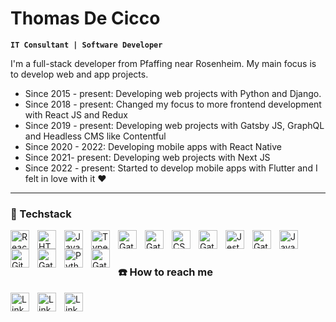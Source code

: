 
# Thomas De Cicco

**`IT Consultant | Software Developer`**

I'm a full-stack developer from Pfaffing near Rosenheim. My main focus is to develop web and app projects.
- Since 2015 - present: Developing web projects with Python and Django.
- Since 2018 - present: Changed my focus to more frontend development with React JS and Redux
- Since 2019 - present: Developing web projects with Gatsby JS, GraphQL and Headless CMS like Contentful
- Since 2020 - 2022: Developing mobile apps with React Native
- Since 2021- present: Developing web projects with Next JS 
- Since 2022 - present: Started to develop mobile apps with Flutter and I felt in love with it ❤️

---

### 🧰  Techstack

<picture><img align="left" alt="React" width="30px" style="padding-right:10px;" src="https://cdn.jsdelivr.net/gh/devicons/devicon/icons/react/react-original.svg" /></picture>

<picture><img align="left" alt="HTML" width="30px" style="padding-right:10px;" src="https://cdn.jsdelivr.net/gh/devicons/devicon/icons/html5/html5-plain.svg" /></picture>
<picture><img align="left" alt="JavaScript" width="30px" style="padding-right:10px;" src="https://cdn.jsdelivr.net/gh/devicons/devicon/icons/javascript/javascript-plain.svg" /></picture>
<picture><img align="left" alt="TypeScript" width="30px" style="padding-right:10px;" src="https://cdn.jsdelivr.net/gh/devicons/devicon/icons/typescript/typescript-plain.svg" /></picture>

<picture><img align="left" alt="Gatsby" width="30px" style="padding-right:10px;" src="https://cdn.jsdelivr.net/gh/devicons/devicon@latest/icons/gatsby/gatsby-original.svg" /></picture>
<picture><img align="left" alt="Gatsby" width="30px" style="padding-right:10px;"  src="https://cdn.jsdelivr.net/gh/devicons/devicon@latest/icons/nextjs/nextjs-original.svg" /></picture>
          

<picture><img align="left" alt="CSS" width="30px" style="padding-right:10px;" src="https://cdn.jsdelivr.net/gh/devicons/devicon/icons/css3/css3-plain.svg" /></picture>
<picture><img align="left" alt="Gatsby" width="30px" style="padding-right:10px;" src="https://cdn.jsdelivr.net/gh/devicons/devicon@latest/icons/tailwindcss/tailwindcss-original.svg" /></picture>

<picture><img  align="left" alt="Jest" width="30px" style="padding-right:10px;" src="https://cdn.jsdelivr.net/gh/devicons/devicon@latest/icons/jest/jest-plain.svg" /></picture>


<picture><img align="left" alt="Gatsby" width="30px" style="padding-right:10px;" src="https://cdn.jsdelivr.net/gh/devicons/devicon@latest/icons/graphql/graphql-plain.svg" /></picture>
          
<picture><img align="left" alt="Java" width="30px" style="padding-right:10px;" src="https://cdn.jsdelivr.net/gh/devicons/devicon@latest/icons/flutter/flutter-original.svg" /></picture>         
          

          

<picture><img align="left" alt="Git" width="30px" style="padding-right:10px;" src="https://cdn.jsdelivr.net/gh/devicons/devicon/icons/git/git-original.svg" /></picture>


<picture><img align="left" alt="Gatsby" width="30px" style="padding-right:10px;" src="https://cdn.jsdelivr.net/gh/devicons/devicon@latest/icons/dart/dart-original.svg" /></picture>
<picture><img align="left" alt="Python" width="30px" style="padding-right:10px;" src="https://cdn.jsdelivr.net/gh/devicons/devicon/icons/python/python-plain.svg" /></picture>
<picture><img align="left" alt="Gatsby" width="30px" style="padding-right:10px;" src="https://cdn.jsdelivr.net/gh/devicons/devicon@latest/icons/figma/figma-original.svg" /></picture>

          
<br />

#

### :phone: How to reach me

[<picture><img  align="left" alt="LinkedIn" width="30px" style="padding-right:10px;" src="https://www.heftigewebseiten.de/static/8f2bcdc01dd4fc92a396006f93b7909b/1d67c/profil.webp" /></picture>](https://www.freelancermap.com/profile/thomas-de-cicco)
[<picture><img  align="left" alt="LinkedIn" width="30px" style="padding-right:10px;" src="https://cdn.jsdelivr.net/gh/devicons/devicon@latest/icons/linkedin/linkedin-original.svg" /></picture>](https://www.linkedin.com)
[<picture><img  align="left" alt="LinkedIn" width="30px" style="padding-right:10px;" src="https://www.heftigewebseiten.de/static/d1522b7901e856d29330f8f480d01505/5ba9d/heftig-logo.webp" /></picture>](https://www.heftigewebseiten.de/)

